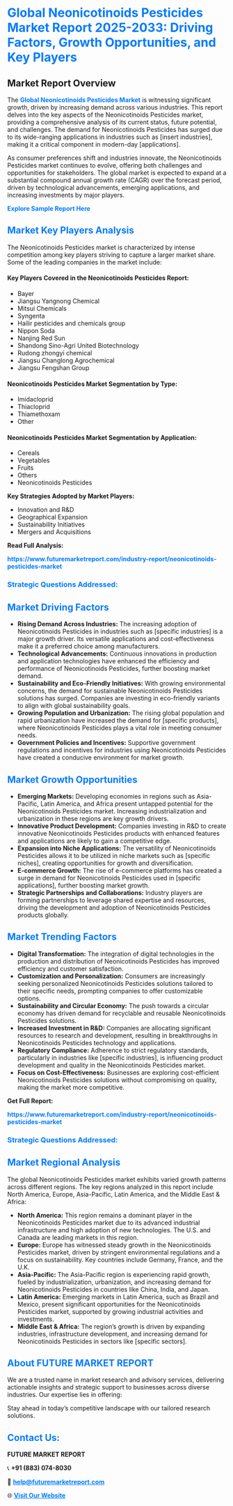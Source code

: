 <h1 style="color: #007BFF;">Global Neonicotinoids Pesticides Market Report 2025-2033: Driving Factors, Growth Opportunities, and Key Players</h1>

<section id="overview">
<h2>Market Report Overview</h2>
<p>The <a href="https://www.futuremarketreport.com/industry-report/neonicotinoids-pesticides-market" style="color: #007BFF; text-decoration: none;"><strong>Global Neonicotinoids Pesticides Market</strong></a> is witnessing significant growth, driven by increasing demand across various industries. This report delves into the key aspects of the Neonicotinoids Pesticides market, providing a comprehensive analysis of its current status, future potential, and challenges. The demand for Neonicotinoids Pesticides has surged due to its wide-ranging applications in industries such as [insert industries], making it a critical component in modern-day [applications].</p>
<p>As consumer preferences shift and industries innovate, the Neonicotinoids Pesticides market continues to evolve, offering both challenges and opportunities for stakeholders. The global market is expected to expand at a substantial compound annual growth rate (CAGR) over the forecast period, driven by technological advancements, emerging applications, and increasing investments by major players.</p>
</section>

<section id="overview">
<p><a href="https://www.futuremarketreport.com/request-sample/reportId=120396" style="color: #007BFF; text-decoration: none;"><strong>Explore Sample Report Here</strong></a></p>
</section>

<section id="key-players">
<h2 style="color: #007BFF;">Market Key Players Analysis</h2>
<p>The Neonicotinoids Pesticides market is characterized by intense competition among key players striving to capture a larger market share. Some of the leading companies in the market include:</p>
<h4>Key Players Covered in the Neonicotinoids Pesticides Report:</h4>
<ul><li>Bayer</li><li>Jiangsu Yangnong Chemical</li><li>Mitsui Chemicals</li><li>Syngenta</li><li>Hailir pesticides and chemicals group</li><li>Nippon Soda</li><li>Nanjing Red Sun</li><li>Shandong Sino-Agri United Biotechnology</li><li>Rudong zhongyi chemical</li><li>Jiangsu Changlong Agrochemical</li><li>Jiangsu Fengshan Group</li></ul>
<h4>Neonicotinoids Pesticides Market Segmentation by Type:</h4>
<ul><li>Imidacloprid</li><li>Thiacloprid</li><li>Thiamethoxam</li><li>Other</li></ul>

<h4>Neonicotinoids Pesticides Market Segmentation by Application:</h4>
<ul><li>Cereals</li><li>Vegetables</li><li>Fruits</li><li>Others</li><li>Neonicotinoids Pesticides</li></ul>
<p><strong>Key Strategies Adopted by Market Players:</strong></p>
<ul>
<li>Innovation and R&D</li>
<li>Geographical Expansion</li>
<li>Sustainability Initiatives</li>
<li>Mergers and Acquisitions</li>
</ul>
</section>

<section>
<p><strong>Read Full Analysis: </strong></p><a href="https://www.futuremarketreport.com/industry-report/neonicotinoids-pesticides-market" style="color: #007BFF; text-decoration: none;"><strong>https://www.futuremarketreport.com/industry-report/neonicotinoids-pesticides-market</strong></a>
<h3 style="color: #007BFF;">Strategic Questions Addressed:</h3>
</section>

<section id="driving-factors">
<h2 style="color: #007BFF;">Market Driving Factors</h2>
<ul>
<li><strong>Rising Demand Across Industries:</strong> The increasing adoption of Neonicotinoids Pesticides in industries such as [specific industries] is a major growth driver. Its versatile applications and cost-effectiveness make it a preferred choice among manufacturers.</li>
<li><strong>Technological Advancements:</strong> Continuous innovations in production and application technologies have enhanced the efficiency and performance of Neonicotinoids Pesticides, further boosting market demand.</li>
<li><strong>Sustainability and Eco-Friendly Initiatives:</strong> With growing environmental concerns, the demand for sustainable Neonicotinoids Pesticides solutions has surged. Companies are investing in eco-friendly variants to align with global sustainability goals.</li>
<li><strong>Growing Population and Urbanization:</strong> The rising global population and rapid urbanization have increased the demand for [specific products], where Neonicotinoids Pesticides plays a vital role in meeting consumer needs.</li>
<li><strong>Government Policies and Incentives:</strong> Supportive government regulations and incentives for industries using Neonicotinoids Pesticides have created a conducive environment for market growth.</li>
</ul>
</section>

<section id="growth-opportunities">
<h2 style="color: #007BFF;">Market Growth Opportunities</h2>
<ul>
<li><strong>Emerging Markets:</strong> Developing economies in regions such as Asia-Pacific, Latin America, and Africa present untapped potential for the Neonicotinoids Pesticides market. Increasing industrialization and urbanization in these regions are key growth drivers.</li>
<li><strong>Innovative Product Development:</strong> Companies investing in R&D to create innovative Neonicotinoids Pesticides products with enhanced features and applications are likely to gain a competitive edge.</li>
<li><strong>Expansion into Niche Applications:</strong> The versatility of Neonicotinoids Pesticides allows it to be utilized in niche markets such as [specific niches], creating opportunities for growth and diversification.</li>
<li><strong>E-commerce Growth:</strong> The rise of e-commerce platforms has created a surge in demand for Neonicotinoids Pesticides used in [specific applications], further boosting market growth.</li>
<li><strong>Strategic Partnerships and Collaborations:</strong> Industry players are forming partnerships to leverage shared expertise and resources, driving the development and adoption of Neonicotinoids Pesticides products globally.</li>
</ul>
</section>

<section id="trending-factors">
<h2 style="color: #007BFF;">Market Trending Factors</h2>
<ul>
<li><strong>Digital Transformation:</strong> The integration of digital technologies in the production and distribution of Neonicotinoids Pesticides has improved efficiency and customer satisfaction.</li>
<li><strong>Customization and Personalization:</strong> Consumers are increasingly seeking personalized Neonicotinoids Pesticides solutions tailored to their specific needs, prompting companies to offer customizable options.</li>
<li><strong>Sustainability and Circular Economy:</strong> The push towards a circular economy has driven demand for recyclable and reusable Neonicotinoids Pesticides solutions.</li>
<li><strong>Increased Investment in R&D:</strong> Companies are allocating significant resources to research and development, resulting in breakthroughs in Neonicotinoids Pesticides technology and applications.</li>
<li><strong>Regulatory Compliance:</strong> Adherence to strict regulatory standards, particularly in industries like [specific industries], is influencing product development and quality in the Neonicotinoids Pesticides market.</li>
<li><strong>Focus on Cost-Effectiveness:</strong> Businesses are exploring cost-efficient Neonicotinoids Pesticides solutions without compromising on quality, making the market more competitive.</li>
</ul>
</section>

<section>
<p><strong>Get Full Report: </strong></p><a href="https://www.futuremarketreport.com/industry-report/neonicotinoids-pesticides-market" style="color: #007BFF; text-decoration: none;"><strong>https://www.futuremarketreport.com/industry-report/neonicotinoids-pesticides-market</strong></a>
<h3 style="color: #007BFF;">Strategic Questions Addressed:</h3>
</section>


<section id="regional-analysis">
<h2 style="color: #007BFF;">Market Regional Analysis</h2>
<p>The global Neonicotinoids Pesticides market exhibits varied growth patterns across different regions. The key regions analyzed in this report include North America, Europe, Asia-Pacific, Latin America, and the Middle East & Africa:</p>
<ul>
<li><strong>North America:</strong> This region remains a dominant player in the Neonicotinoids Pesticides market due to its advanced industrial infrastructure and high adoption of new technologies. The U.S. and Canada are leading markets in this region.</li>
<li><strong>Europe:</strong> Europe has witnessed steady growth in the Neonicotinoids Pesticides market, driven by stringent environmental regulations and a focus on sustainability. Key countries include Germany, France, and the U.K.</li>
<li><strong>Asia-Pacific:</strong> The Asia-Pacific region is experiencing rapid growth, fueled by industrialization, urbanization, and increasing demand for Neonicotinoids Pesticides in countries like China, India, and Japan.</li>
<li><strong>Latin America:</strong> Emerging markets in Latin America, such as Brazil and Mexico, present significant opportunities for the Neonicotinoids Pesticides market, supported by growing industrial activities and investments.</li>
<li><strong>Middle East & Africa:</strong> The region’s growth is driven by expanding industries, infrastructure development, and increasing demand for Neonicotinoids Pesticides in sectors like [specific sectors].</li>
</ul>
</section>

<footer>
<h2 style="color: #007BFF;">About FUTURE MARKET REPORT</h2>
<p>We are a trusted name in market research and advisory services, delivering actionable insights and strategic support to businesses across diverse industries. Our expertise lies in offering:</p>

<p>Stay ahead in today’s competitive landscape with our tailored research solutions.</p>

<h2 style="color: #007BFF;">Contact Us:</h2>
<p><strong>FUTURE MARKET REPORT</strong></p>
<p>📞 <strong>+91 (883) 074-8030</strong></p>
<p>📧 <strong><a href="mailto:help@futuremarketreport.com" style="color: #007BFF;">help@futuremarketreport.com</a></strong></p>
<p>🌐 <strong><a href="https://www.futuremarketreport.com/" style="color: #007BFF;">Visit Our Website</a></strong></p>
</footer>